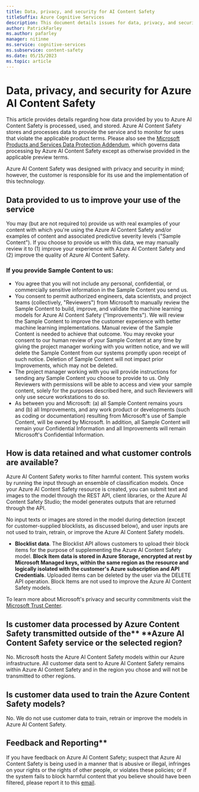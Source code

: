 ```yaml
---
title: Data, privacy, and security for AI Content Safety
titleSuffix: Azure Cognitive Services
description: This document details issues for data, privacy, and security for Azure AI Content Safety.
author: PatrickFarley
ms.author: pafarley
manager: nitinme
ms.service: cognitive-services
ms.subservice: content-safety
ms.date: 05/15/2023
ms.topic: article
---
```



# Data, privacy, and security for Azure AI Content Safety

This article provides details regarding how data provided by you to Azure AI Content Safety is processed, used, and stored. Azure AI Content Safety stores and processes data to provide the service and to monitor for uses that violate the applicable product terms. Please also see the [Microsoft Products and Services Data Protection Addendum](https://aka.ms/DPA), which governs data processing by Azure AI Content Safety except as otherwise provided in the applicable preview terms.

Azure AI Content Safety was designed with privacy and security in mind; however, the customer is responsible for its use and the implementation of this technology.

## Data provided to us to improve your use of the service

You may (but are not required to) provide us with real examples of your content with which you're using the Azure AI Content Safety and/or examples of content and associated predictive severity levels ("Sample Content"). If you choose to provide us with this data, we may manually review it to (1) improve your experience with Azure AI Content Safety and (2) improve the quality of Azure AI Content Safety.

### If you provide Sample Content to us:

- You agree that you will not include any personal, confidential, or commercially sensitive information in the Sample Content you send us.
- You consent to permit authorized engineers, data scientists, and project teams (collectively, "Reviewers") from Microsoft to manually review the Sample Content to build, improve, and validate the machine learning models for Azure AI Content Safety ("Improvements"). We will review the Sample Content to improve the customer experience with better machine learning implementations. Manual review of the Sample Content is needed to achieve that outcome. You may revoke your consent to our human review of your Sample Content at any time by giving the project manager working with you written notice, and we will delete the Sample Content from our systems promptly upon receipt of such notice. Deletion of Sample Content will not impact prior Improvements, which may not be deleted.
- The project manager working with you will provide instructions for sending any Sample Content you choose to provide to us. Only Reviewers with permissions will be able to access and view your sample content, solely for the purposes described here, and such Reviewers will only use secure workstations to do so.
- As between you and Microsoft: (a) all Sample Content remains yours and (b) all Improvements, and any work product or developments (such as coding or documentation) resulting from Microsoft's use of Sample Content, will be owned by Microsoft. In addition, all Sample Content will remain your Confidential Information and all Improvements will remain Microsoft's Confidential Information.

## How is data retained and what customer controls are available?

Azure AI Content Safety works to filter harmful content. This system works by running the input through an ensemble of classification models. Once your Azure AI Content Safety resource is created, you can submit text and images to the model through the REST API, client libraries, or the Azure AI Content Safety Studio; the model generates outputs that are returned through the API.

No input texts or images are stored in the model during detection (except for customer-supplied blocklists, as discussed below), and user inputs are not used to train, retrain, or improve the Azure AI Content Safety models.

- **Blocklist data**. The Blocklist API allows customers to upload their block items for the purpose of supplementing the Azure AI Content Safety model.  **Block Item data is stored in Azure Storage, encrypted at rest by Microsoft Managed keys, within the same region as the resource and logically isolated with the customer's Azure subscription and API Credentials**. Uploaded items can be deleted by the user via the DELETE API operation. Block Items are not used to improve the Azure AI Content Safety models.

To learn more about Microsoft's privacy and security commitments visit the [Microsoft Trust Center](https://www.microsoft.com/TrustCenter/CloudServices/Azure/default.aspx).

## Is customer data processed by Azure Content Safety transmitted outside of the**  **Azure AI Content Safety service or the selected region?

No. Microsoft hosts the Azure AI Content Safety models within our Azure infrastructure. All customer data sent to Azure AI Content Safety remains within Azure AI Content Safety and in the region you chose and will not be transmitted to other regions.

## Is customer data used to train the Azure Content Safety models?

No. We do not use customer data to train, retrain or improve the models in Azure AI Content Safety.

## Feedback and Reporting**

If you have feedback on Azure AI Content Safety; suspect that Azure AI Content Safety is being used in a manner that is abusive or illegal, infringes on your rights or the rights of other people, or violates these policies; or if the system fails to block harmful content that you believe should have been filtered, please report it to this [email](mailto:acm-team@microsoft.com).